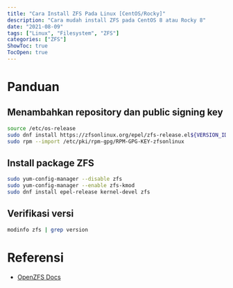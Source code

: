 ```yaml
---
title: "Cara Install ZFS Pada Linux [CentOS/Rocky]"
description: "Cara mudah install ZFS pada CentOS 8 atau Rocky 8"
date: "2021-08-09"
tags: ["Linux", "Filesystem", "ZFS"]
categories: ["ZFS"]
ShowToc: true
TocOpen: true
---
```


# Panduan
## Menambahkan repository dan public signing key
```bash
source /etc/os-release
sudo dnf install https://zfsonlinux.org/epel/zfs-release.el${VERSION_ID/./_}.noarch.rpm
sudo rpm --import /etc/pki/rpm-gpg/RPM-GPG-KEY-zfsonlinux
```

## Install package ZFS
```bash
sudo yum-config-manager --disable zfs
sudo yum-config-manager --enable zfs-kmod
sudo dnf install epel-release kernel-devel zfs
```

## Verifikasi versi
```bash
modinfo zfs | grep version
```

# Referensi
* [OpenZFS Docs](https://openzfs.github.io/openzfs-docs/Getting%20Started/RHEL-based%20distro/index.html)